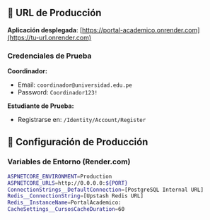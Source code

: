 ## 🚀 URL de Producción

**Aplicación desplegada**: [https://portal-academico.onrender.com](https://tu-url.onrender.com)

### Credenciales de Prueba

**Coordinador:**
- Email: `coordinador@universidad.edu.pe`
- Password: `Coordinador123!`

**Estudiante de Prueba:**
- Registrarse en: `/Identity/Account/Register`

## 🔧 Configuración de Producción

### Variables de Entorno (Render.com)
```bash
ASPNETCORE_ENVIRONMENT=Production
ASPNETCORE_URLS=http://0.0.0.0:${PORT}
ConnectionStrings__DefaultConnection=[PostgreSQL Internal URL]
Redis__ConnectionString=[Upstash Redis URL]
Redis__InstanceName=PortalAcademico:
CacheSettings__CursosCacheDuration=60
